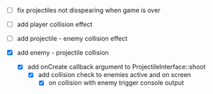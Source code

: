- [ ] fix projectiles not disspearing when game is over

- [ ] add player collision effect

- [ ] add projectile - enemy collision effect

- [x] add enemy - projectile collision
  - [x] add onCreate callback argument to ProjectileInterface::shoot
    - [x] add collision check to enemies active and on screen
      - [x] on collision with enemy trigger console output 